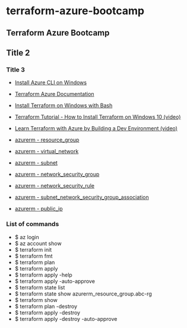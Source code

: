 # terraform-azure-bootcamp

## Terraform Azure Bootcamp

## Title 2

### Title 3
* [Install Azure CLI on Windows](https://learn.microsoft.com/en-us/cli/azure/install-azure-cli-windows?tabs=azure-cli)
* [Terraform Azure Documentation](https://registry.terraform.io/providers/hashicorp/azurerm/latest/docs)
* [Install Terraform on Windows with Bash](https://learn.microsoft.com/en-us/azure/developer/terraform/get-started-windows-bash?tabs=bash)
* [Terraform Tutorial - How to Install Terraform on Windows 10 (video)](https://www.youtube.com/watch?v=ljYzclmsvF4&ab_channel=CloudGuru)
* [Learn Terraform with Azure by Building a Dev Environment (video)](https://www.youtube.com/watch?v=V53AHWun17s&ab_channel=freeCodeCamp.org)

* [azurerm - resource_group](https://registry.terraform.io/providers/hashicorp/azurerm/latest/docs/resources/resource_group)
* [azurerm - virtual_network](https://registry.terraform.io/providers/hashicorp/azurerm/latest/docs/resources/virtual_network)
* [azurerm - subnet](https://registry.terraform.io/providers/hashicorp/azurerm/latest/docs/resources/subnet)
* [azurerm - network_security_group](https://registry.terraform.io/providers/hashicorp/azurerm/latest/docs/resources/network_security_group)
* [azurerm - network_security_rule](https://registry.terraform.io/providers/hashicorp/azurerm/latest/docs/resources/network_security_rule)
* [azurerm - subnet_network_security_group_association](https://registry.terraform.io/providers/hashicorp/azurerm/latest/docs/resources/subnet_network_security_group_association)
* [azurerm - public_ip](https://registry.terraform.io/providers/hashicorp/azurerm/latest/docs/resources/public_ip)




### List of commands

  - $ az login
  - $ az account show
  - $ terraform init
  - $ terraform fmt
  - $ terraform plan
  - $ terraform apply
  - $ terraform apply -help
  - $ terraform apply -auto-approve
  - $ terraform state list
  - $ terraform state show azurerm_resource_group.abc-rg
  - $ terraform show
  - $ terraform plan -destroy
  - $ terraform apply -destroy 
  - $ terraform apply -destroy -auto-approve



